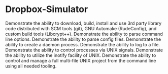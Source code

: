 # Dropbox-Simulator
Demonstrate the ability to download, build, install and use 3rd party library code distributed with SCM tools (git), GNU Automake (RudeConfig), and custom build tools (Libcrypt++). Demonstrate the ability to parse command line options. Demonstrate the ability to parse config files. Demonstrate the ability to create a daemon process. Demonstrate the ability to log to a file. Demonstrate the ability to control processes via UNIX signals. Demonstrate the ability to utilize the inotify facility of UNIX. Demonstrate the ability to control and manage a full multi-file UNIX project from the command line using all needed tooling.
